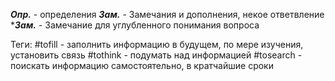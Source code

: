***Опр.*** - определения
***Зам.*** - Замечания и дополнения, некое ответвление
****Зам.*** - Замечание для углубленного понимания вопроса


Теги:
#tofill - заполнить информацию в будущем, по мере изучения, установить связь
#tothink - подумать над информацией
#tosearch - поискать информацию самостоятельно, в кратчайшие сроки 
